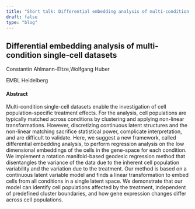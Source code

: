 ```yaml
---
title: "Short talk: Differential embedding analysis of multi-condition single-cell datasets"
draft: false
type: "blog"
---
```


## Differential embedding analysis of multi-condition single-cell datasets

Constantin Ahlmann-Eltze,Wolfgang Huber	

EMBL Heidelberg	

#### Abstract

Multi-condition single-cell datasets enable the investigation of cell population-specific treatment effects. For the analysis, cell populations are typically matched across conditions by clustering and applying non-linear transformations. However, discretizing continuous latent structures and the non-linear matching sacrifice statistical power, complicate interpretation, and are difficult to validate. Here, we suggest a new framework, called differential embedding analysis, to perform regression analysis on the low dimensional embeddings of the cells in the gene-space for each condition. We implement a rotation manifold-based geodesic regression method that disentangles the variance of the data due to the inherent cell population variability and the variation due to the treatment. Our method is based on a continuous latent variable model and finds a linear transformation to embed cells from all conditions in a single latent space. We demonstrate that our model can identify cell populations affected by the treatment, independent of predefined cluster boundaries, and how gene expression changes differ across cell populations.
